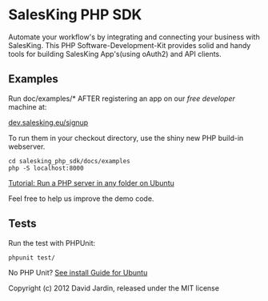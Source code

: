 # SalesKing PHP SDK

Automate your workflow's by integrating and connecting your business with SalesKing.
This PHP Software-Development-Kit provides solid and handy tools for building
SalesKing App's(using oAuth2) and API clients.

## Examples

Run doc/examples/* AFTER registering an app on our *free developer* machine at: 

[dev.salesking.eu/signup](https://www.dev.salesking.eu/signup/dev-gh)

To run them in your checkout directory, use the shiny new PHP build-in webserver.

    cd salesking_php_sdk/docs/examples
    php -S localhost:8000

[Tutorial: Run a PHP server in any folder on Ubuntu](http://dev.blog.salesking.eu/coding/run-php-webserver-in-any-directory-on-ubuntu/)

Feel free to help us improve the demo code.

## Tests

Run the test with PHPUnit:

    phpunit test/

No PHP Unit? [See install Guide for Ubuntu](http://dev.blog.salesking.eu/coding/how-to-run-phpunit-tests-on-ubuntu/)


Copyright (c) 2012 David Jardin, released under the MIT license